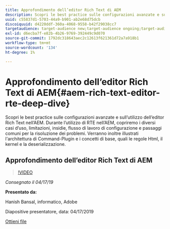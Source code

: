 ```yaml
---
title: Approfondimento dell’editor Rich Text di AEM
description: Scopri le best practice sulle configurazioni avanzate e sull’utilizzo dell’editor Rich Text nell’AEM. Durante l’utilizzo di RTE nell’AEM, copriremo i diversi casi d’uso, limitazioni, insidie, flusso di lavoro di configurazione e passaggi comuni per la risoluzione dei problemi. Verranno inoltre illustrati l'architettura di Command-Plugin e i concetti di base, quali le regole Html, il kernel e la deserializzazione.
uuid: c55837d1-5703-44a9-b901-ab2e68d75dcb
discoiquuid: d4220ddf-360a-4068-9558-b42f29038cc7
targetaudience: target-audience new;target-audience ongoing;target-audience upgrader
exl-id: d6ecba7f-e82b-4b26-9769-392449c9d070
source-git-commit: 1792dc318643aec2c12613f621361d72a7a918b1
workflow-type: tm+mt
source-wordcount: '134'
ht-degree: 1%

---
```


# Approfondimento dell’editor Rich Text di AEM{#aem-rich-text-editor-rte-deep-dive}

Scopri le best practice sulle configurazioni avanzate e sull’utilizzo dell’editor Rich Text nell’AEM. Durante l’utilizzo di RTE nell’AEM, copriremo i diversi casi d’uso, limitazioni, insidie, flusso di lavoro di configurazione e passaggi comuni per la risoluzione dei problemi. Verranno inoltre illustrati l&#39;architettura di Command-Plugin e i concetti di base, quali le regole Html, il kernel e la deserializzazione.

## Approfondimento dell’editor Rich Text di AEM

>[!VIDEO](https://video.tv.adobe.com/v/27087/?quality=9)

*Consegnato il 04/17/19*

**Presentato da:**

Hanish Bansal, informatico, Adobe

Diapositive presentatore, data: 04/17/2019

[Ottieni file](assets/aem-gems-aem-rte-04172019.pdf)
